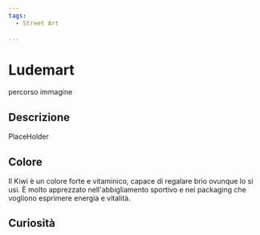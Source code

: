 ```yaml
---
tags:
  - Street Art

...
```


# Ludemart

percorso immagine

## Descrizione

PlaceHolder

## Colore

Il Kiwi è un colore forte e vitaminico, capace di regalare brio ovunque lo si usi. È molto apprezzato nell'abbigliamento sportivo e nei packaging che vogliono esprimere energia e vitalità.

## Curiosità